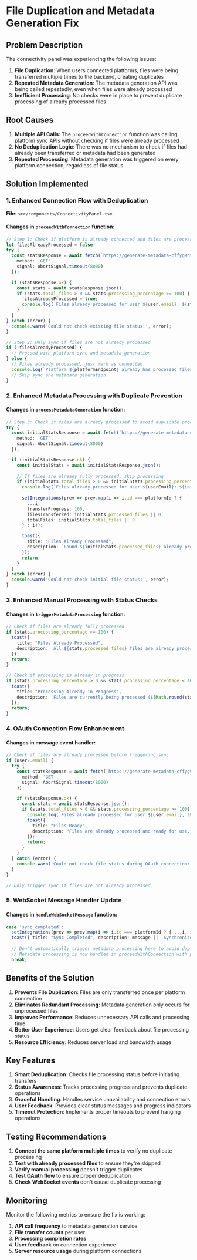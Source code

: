 # File Duplication and Metadata Generation Fix

## Problem Description

The connectivity panel was experiencing the following issues:

1. **File Duplication**: When users connected platforms, files were being transferred multiple times to the backend, creating duplicates
2. **Repeated Metadata Generation**: The metadata generation API was being called repeatedly, even when files were already processed
3. **Inefficient Processing**: No checks were in place to prevent duplicate processing of already processed files

## Root Causes

1. **Multiple API Calls**: The `proceedWithConnection` function was calling platform sync APIs without checking if files were already processed
2. **No Deduplication Logic**: There was no mechanism to check if files had already been transferred or metadata had been generated
3. **Repeated Processing**: Metadata generation was triggered on every platform connection, regardless of file status

## Solution Implemented

### 1. Enhanced Connection Flow with Deduplication

**File**: `src/components/ConnectivityPanel.tsx`

#### Changes in `proceedWithConnection` function:

```typescript
// Step 1: Check if platform is already connected and files are processed
let filesAlreadyProcessed = false;
try {
  const statsResponse = await fetch(`https://generate-metadata-cffyg9hva0hugyb4.canadacentral-01.azurewebsites.net/processing-stats?user_id=${encodeURIComponent(user.email)}`, {
    method: 'GET',
    signal: AbortSignal.timeout(8000)
  });

  if (statsResponse.ok) {
    const stats = await statsResponse.json();
    if (stats.total_files > 0 && stats.processing_percentage >= 100) {
      filesAlreadyProcessed = true;
      console.log(`Files already processed for user ${user.email}: ${stats.processed_files}/${stats.total_files} files`);
    }
  }
} catch (error) {
  console.warn('Could not check existing file status:', error);
}

// Step 2: Only sync if files are not already processed
if (!filesAlreadyProcessed) {
  // Proceed with platform sync and metadata generation
} else {
  // Files already processed, just mark as connected
  console.log(`Platform ${platformEndpoint} already has processed files, marking as connected`);
  // Skip sync and metadata generation
}
```

### 2. Enhanced Metadata Processing with Duplicate Prevention

#### Changes in `processMetadataGeneration` function:

```typescript
// Step 3: Check if files are already processed to avoid duplicate processing
try {
  const initialStatsResponse = await fetch(`https://generate-metadata-cffyg9hva0hugyb4.canadacentral-01.azurewebsites.net/processing-stats?user_id=${encodeURIComponent(userEmail)}`, {
    method: 'GET',
    signal: AbortSignal.timeout(8000)
  });

  if (initialStatsResponse.ok) {
    const initialStats = await initialStatsResponse.json();
    
    // If files are already fully processed, skip processing
    if (initialStats.total_files > 0 && initialStats.processing_percentage >= 100) {
      console.log(`Files already processed for user ${userEmail}: ${initialStats.processed_files}/${initialStats.total_files} files`);
      
      setIntegrations(prev => prev.map(i => i.id === platformId ? {
        ...i,
        transferProgress: 100,
        filesTransferred: initialStats.processed_files || 0,
        totalFiles: initialStats.total_files || 0
      } : i));

      toast({
        title: "Files Already Processed",
        description: `Found ${initialStats.processed_files} already processed files. No additional processing needed.`
      });
      return;
    }
  }
} catch (error) {
  console.warn('Could not check initial file status:', error);
}
```

### 3. Enhanced Manual Processing with Status Checks

#### Changes in `triggerMetadataProcessing` function:

```typescript
// Check if files are already fully processed
if (stats.processing_percentage >= 100) {
  toast({
    title: "Files Already Processed",
    description: `All ${stats.processed_files} files are already processed and ready for use.`,
  });
  return;
}

// Check if processing is already in progress
if (stats.processing_percentage > 0 && stats.processing_percentage < 100) {
  toast({
    title: "Processing Already in Progress",
    description: `Files are currently being processed (${Math.round(stats.processing_percentage)}% complete). Please wait for completion.`,
  });
  return;
}
```

### 4. OAuth Connection Flow Enhancement

#### Changes in message event handler:

```typescript
// Check if files are already processed before triggering sync
if (user?.email) {
  try {
    const statsResponse = await fetch(`https://generate-metadata-cffyg9hva0hugyb4.canadacentral-01.azurewebsites.net/processing-stats?user_id=${encodeURIComponent(user.email)}`, {
      method: 'GET',
      signal: AbortSignal.timeout(8000)
    });

    if (statsResponse.ok) {
      const stats = await statsResponse.json();
      if (stats.total_files > 0 && stats.processing_percentage >= 100) {
        console.log(`Files already processed for user ${user.email}, skipping sync`);
        toast({ 
          title: "Files Ready", 
          description: "Files are already processed and ready for use." 
        });
        return;
      }
    }
  } catch (error) {
    console.warn('Could not check file status during OAuth connection:', error);
  }
}

// Only trigger sync if files are not already processed
```

### 5. WebSocket Message Handler Update

#### Changes in `handleWebSocketMessage` function:

```typescript
case 'sync_completed':
  setIntegrations(prev => prev.map(i => i.id === platformId ? { ...i, isSyncing: false } : i));
  toast({ title: "Sync Completed", description: message || `Synchronized ${files_synced || 0} files.` });
  
  // Don't automatically trigger metadata processing here to avoid duplicates
  // Metadata processing is now handled in proceedWithConnection with proper deduplication
  break;
```

## Benefits of the Solution

1. **Prevents File Duplication**: Files are only transferred once per platform connection
2. **Eliminates Redundant Processing**: Metadata generation only occurs for unprocessed files
3. **Improves Performance**: Reduces unnecessary API calls and processing time
4. **Better User Experience**: Users get clear feedback about file processing status
5. **Resource Efficiency**: Reduces server load and bandwidth usage

## Key Features

1. **Smart Deduplication**: Checks file processing status before initiating transfers
2. **Status Awareness**: Tracks processing progress and prevents duplicate operations
3. **Graceful Handling**: Handles service unavailability and connection errors
4. **User Feedback**: Provides clear status messages and progress indicators
5. **Timeout Protection**: Implements proper timeouts to prevent hanging operations

## Testing Recommendations

1. **Connect the same platform multiple times** to verify no duplicate processing
2. **Test with already processed files** to ensure they're skipped
3. **Verify manual processing** doesn't trigger duplicates
4. **Test OAuth flow** to ensure proper deduplication
5. **Check WebSocket events** don't cause duplicate processing

## Monitoring

Monitor the following metrics to ensure the fix is working:

1. **API call frequency** to metadata generation service
2. **File transfer counts** per user
3. **Processing completion rates**
4. **User feedback** on connection experience
5. **Server resource usage** during platform connections
